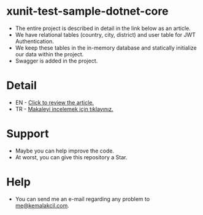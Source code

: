 # xunit-test-sample-dotnet-core

- The entire project is described in detail in the link below as an article.
- We have relational tables (country, city, district) and user table for JWT Authentication.
- We keep these tables in the in-memory database and statically initialize our data within the project.
- Swagger is added in the project.

# Detail
- EN - [Click to review the article.](https://kemalakcil.medium.com/xunit-test-with-net-core-in-memory-db-swagger-jwt-authentication-83af5f429479 "EN")
- TR - [Makaleyi incelemek için tıklayınız.](https://kemalakcil.medium.com/net-core-ile-xunit-test-in-memory-db-swagger-jwt-authentication-82404a5dced5 "TR")

# Support
- Maybe you can help improve the code.
- At worst, you can give this repository a Star.

# Help
- You can send me an e-mail regarding any problem to me@kemalakcil.com.
